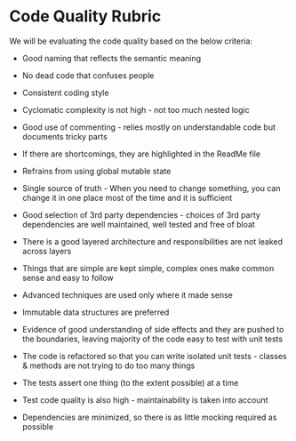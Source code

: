 # Code Quality Rubric

We will be evaluating the code quality based on the below criteria:

* Good naming that reflects the semantic meaning
* No dead code that confuses people
* Consistent coding style
* Cyclomatic complexity is not high - not too much nested logic
* Good use of commenting - relies mostly on understandable code but documents tricky parts
* If there are shortcomings, they are highlighted in the ReadMe file

* Refrains from using global mutable state
* Single source of truth - When you need to change something, you can change it in one place most of the time and it is
  sufficient
* Good selection of 3rd party dependencies - choices of 3rd party dependencies are well maintained, well tested and free
  of bloat
* There is a good layered architecture and responsibilities are not leaked across layers
* Things that are simple are kept simple, complex ones make common sense and easy to follow
* Advanced techniques are used only where it made sense
* Immutable data structures are preferred
* Evidence of good understanding of side effects and they are pushed to the boundaries, leaving majority of the code
  easy to test with unit tests

* The code is refactored so that you can write isolated unit tests - classes & methods are not trying to do too many
  things
* The tests assert one thing (to the extent possible) at a time
* Test code quality is also high - maintainability is taken into account
* Dependencies are minimized, so there is as little mocking required as possible
